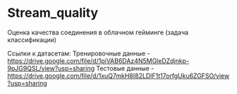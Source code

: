 # Stream_quality
Оценка качества соединения в облачном гейминге (задача классификации)

Ссылки к датасетам:
Тренировочные данные - https://drive.google.com/file/d/1piVAB6DAz4N5MGleDZdjnkp-9pJG9QSL/view?usp=sharing
Тестовые данные - https://drive.google.com/file/d/1xuQ7mkH8I82LDlF1t17orfgUku6ZGFSO/view?usp=sharing
